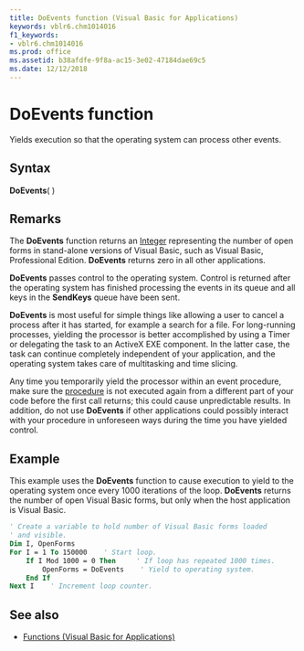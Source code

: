 ```yaml
---
title: DoEvents function (Visual Basic for Applications)
keywords: vblr6.chm1014016
f1_keywords:
- vblr6.chm1014016
ms.prod: office
ms.assetid: b38afdfe-9f8a-ac15-3e02-47184dae69c5
ms.date: 12/12/2018
---
```



# DoEvents function

Yields execution so that the operating system can process other events.

## Syntax

**DoEvents**( )

## Remarks

The **DoEvents** function returns an [Integer](../../Glossary/vbe-glossary.md#integer-data-type) representing the number of open forms in stand-alone versions of Visual Basic, such as Visual Basic, Professional Edition. **DoEvents** returns zero in all other applications.

**DoEvents** passes control to the operating system. Control is returned after the operating system has finished processing the events in its queue and all keys in the **SendKeys** queue have been sent.

**DoEvents** is most useful for simple things like allowing a user to cancel a process after it has started, for example a search for a file. For long-running processes, yielding the processor is better accomplished by using a Timer or delegating the task to an ActiveX EXE component. In the latter case, the task can continue completely independent of your application, and the operating system takes care of multitasking and time slicing.

Any time you temporarily yield the processor within an event procedure, make sure the [procedure](../../Glossary/vbe-glossary.md#procedure) is not executed again from a different part of your code before the first call returns; this could cause unpredictable results. In addition, do not use **DoEvents** if other applications could possibly interact with your procedure in unforeseen ways during the time you have yielded control.

## Example

This example uses the **DoEvents** function to cause execution to yield to the operating system once every 1000 iterations of the loop. **DoEvents** returns the number of open Visual Basic forms, but only when the host application is Visual Basic.


```vb
' Create a variable to hold number of Visual Basic forms loaded 
' and visible.
Dim I, OpenForms
For I = 1 To 150000    ' Start loop.
    If I Mod 1000 = 0 Then     ' If loop has repeated 1000 times.
        OpenForms = DoEvents    ' Yield to operating system.
    End If
Next I    ' Increment loop counter.


```

## See also

- [Functions (Visual Basic for Applications)](../functions-visual-basic-for-applications.md)
